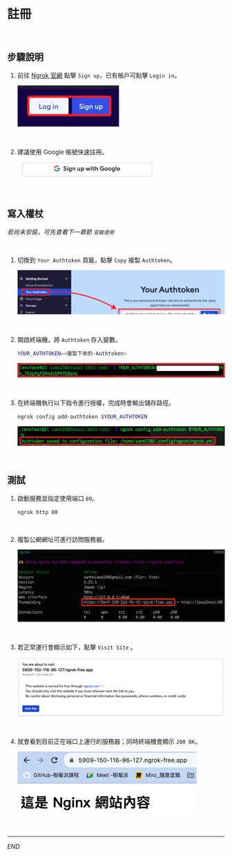 # 註冊

<br>

## 步驟說明

1. 前往 [Ngrok 官網](https://ngrok.com/) 點擊 `Sign up`，已有帳戶可點擊 `Login in`。

    ![](images/img_32.png)

<br>

2. 建議使用 Google 帳號快速註冊。

    ![](images/img_33.png)

<br>

## 寫入權杖

_若尚未安裝，可先查看下一章節 `安裝使用`_

<br>

1. 切換到 `Your Authtoken` 頁籤，點擊 `Copy` 複製 `Authtoken`。

    ![](images/img_31.png)

<br>

2. 開啟終端機，將 `Authtoken` 存入變數。

    ```bash
    YOUR_AUTHTOKEN=<複製下來的-Authtoken>
    ```

    ![](images/img_167.png)

<br>

3. 在終端機執行以下指令進行授權，完成時會輸出儲存路徑。

    ```bash
    ngrok config add-authtoken $YOUR_AUTHTOKEN
    ```

    ![](images/img_118.png)

<br>

## 測試

1. 啟動服務並指定使用端口 `80`。

    ```bash
    ngrok http 80
    ```

<br>

2. 複製公網網址可進行訪問服務器。

    ![](images/img_140.png)

<br>

3. 若正常運行會顯示如下，點擊 `Visit Site` 。

    ![](images/img_96.png)

<br>

4. 就會看到目前正在端口上運行的服務器；同時終端機會顯示 `200 OK`。

    ![](images/img_97.png)

<br>

___

_END_